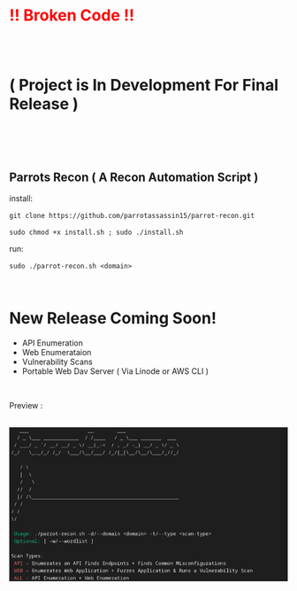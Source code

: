 <h1 style="color: red;"> !! Broken Code !! </h1> <br><br> <h1> ( Project is In Development For Final Release ) <h1> <br>

## Parrots Recon ( A Recon Automation Script )

install:
```
git clone https://github.com/parrotassassin15/parrot-recon.git
```

```
sudo chmod +x install.sh ; sudo ./install.sh
```

run: 
```
sudo ./parrot-recon.sh <domain>
```

<br>

# New Release Coming Soon! 

- API Enumeration 
- Web Enumerataion 
- Vulnerability Scans 
- Portable Web Dav Server ( Via Linode or AWS CLI )

<br>

Preview :

<br>

<img src="parrot-recon.png"/>
